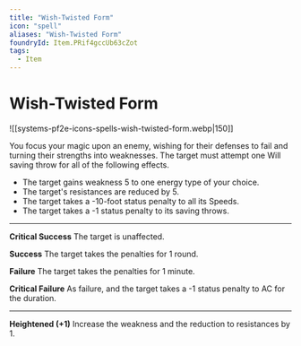 ```yaml
---
title: "Wish-Twisted Form"
icon: "spell"
aliases: "Wish-Twisted Form"
foundryId: Item.PRif4gccUb63cZot
tags:
  - Item
---
```


# Wish-Twisted Form
![[systems-pf2e-icons-spells-wish-twisted-form.webp|150]]

You focus your magic upon an enemy, wishing for their defenses to fail and turning their strengths into weaknesses. The target must attempt one Will saving throw for all of the following effects.

*   The target gains weakness 5 to one energy type of your choice.
*   The target's resistances are reduced by 5.
*   The target takes a -10-foot status penalty to all its Speeds.
*   The target takes a -1 status penalty to its saving throws.

* * *

**Critical Success** The target is unaffected.

**Success** The target takes the penalties for 1 round.

**Failure** The target takes the penalties for 1 minute.

**Critical Failure** As failure, and the target takes a -1 status penalty to AC for the duration.

* * *

**Heightened (+1)** Increase the weakness and the reduction to resistances by 1.


